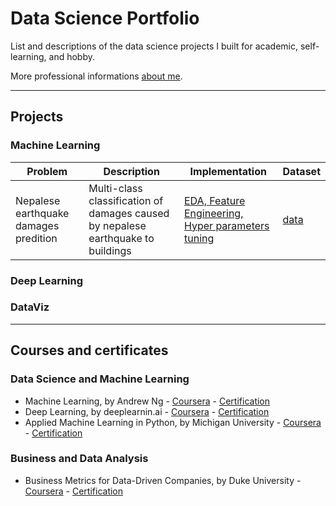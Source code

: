 # Data Science Portfolio
List and descriptions of the data science projects I built for academic, self-learning, and hobby.

More professional informations [about me](https://www.linkedin.com/valentin.defour).

---

## Projects

### Machine Learning

| **Problem** | **Description** | **Implementation** | **Dataset** |
| --- | --- | --- | --- |
| Nepalese earthquake damages predition | Multi-class classification of damages caused by nepalese earthquake to buildings | [EDA, Feature Engineering, Hyper parameters tuning](https://github.com/vdwow/nepal-earthquake/blob/master/richter-predictor-nepalese-earthquake-damages.ipynb) | [data](https://www.kaggle.com/mullerismail/richters-predictor-modeling-earthquake-damage) |

### Deep Learning

### DataViz

---

## Courses and certificates

### Data Science and Machine Learning

- Machine Learning, by Andrew Ng - [Coursera](https://www.coursera.org/learn/machine-learning) - [Certification](...)
- Deep Learning, by deeplearnin.ai - [Coursera](https://www.coursera.org/specializations/deep-learning) - [Certification](...)
- Applied Machine Learning in Python, by Michigan University - [Coursera](https://www.coursera.org/learn/python-machine-learning) - [Certification](https://coursera.org/share/95631028fbced47b039fb464cb37af17)

### Business and Data Analysis

- Business Metrics for Data-Driven Companies, by Duke University - [Coursera](https://www.coursera.org/learn/analytics-business-metrics) - [Certification](https://coursera.org/share/1eb5f70e8aca4d0593680a4a68f4357c)
